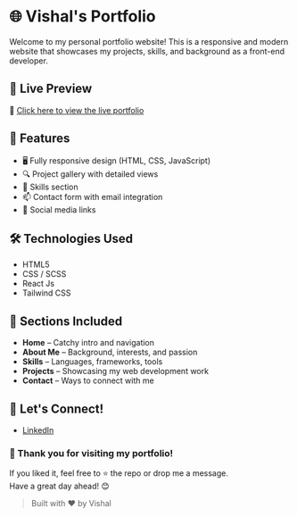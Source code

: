 # 🌐 Vishal's Portfolio

Welcome to my personal portfolio website! This is a responsive and modern website that showcases my projects, skills, and background as a front-end developer.


## 🚀 Live Preview

🔗 [Click here to view the live portfolio](https://my-react-portfolio-web.vercel.app/)


## 📂 Features

- 🖥️ Fully responsive design (HTML, CSS, JavaScript)
- 🔍 Project gallery with detailed views
- 🧠 Skills section
- 📫 Contact form with email integration
- 💬 Social media links


## 🛠️ Technologies Used

- HTML5
- CSS / SCSS
- React Js
- Tailwind CSS


## 🧩 Sections Included

- **Home** – Catchy intro and navigation
- **About Me** – Background, interests, and passion
- **Skills** – Languages, frameworks, tools
- **Projects** – Showcasing my web development work
- **Contact** – Ways to connect with me



## 🤝 Let's Connect!

- [LinkedIn](https://www.linkedin.com/in/vishal-v-27088422a/)


### 🙏 Thank you for visiting my portfolio!

If you liked it, feel free to ⭐ the repo or drop me a message.  
Have a great day ahead! 😊

> Built with ❤️ by Vishal

